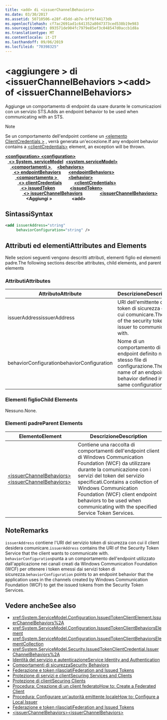 ```yaml
---
title: <add> di <issuerChannelBehaviors>
ms.date: 03/30/2017
ms.assetid: 50710506-e28f-45dd-ab7e-bff6f44173db
ms.openlocfilehash: cf7ac2691ad1c641352a8047373ced538b19e983
ms.sourcegitcommit: 093571de904fc7979e85ef3c048547d0accb1d8a
ms.translationtype: MT
ms.contentlocale: it-IT
ms.lasthandoff: 09/06/2019
ms.locfileid: "70398325"
---
```

# <a name="add-of-issuerchannelbehaviors"></a><span data-ttu-id="3226f-102">\<aggiungere > di \<issuerChannelBehaviors ></span><span class="sxs-lookup"><span data-stu-id="3226f-102">\<add> of \<issuerChannelBehaviors></span></span>

<span data-ttu-id="3226f-103">Aggiunge un comportamento di endpoint da usare durante le comunicazioni con un servizio STS.</span><span class="sxs-lookup"><span data-stu-id="3226f-103">Adds an endpoint behavior to be used when communicating with an STS.</span></span>

> [!NOTE]
> <span data-ttu-id="3226f-104">Se un comportamento dell'endpoint contiene un [ \<elemento ClientCredentials >](clientcredentials.md) , verrà generata un'eccezione.</span><span class="sxs-lookup"><span data-stu-id="3226f-104">If any endpoint behavior contains a [\<clientCredentials>](clientcredentials.md) element, an exception will be thrown.</span></span>

<span data-ttu-id="3226f-105">[ **\<configuration>** ](../configuration-element.md)</span><span class="sxs-lookup"><span data-stu-id="3226f-105">[**\<configuration>**](../configuration-element.md)</span></span>\
<span data-ttu-id="3226f-106">&nbsp;&nbsp;[ **\<> System. serviceModel**](system-servicemodel.md)</span><span class="sxs-lookup"><span data-stu-id="3226f-106">&nbsp;&nbsp;[**\<system.serviceModel>**](system-servicemodel.md)</span></span>\
<span data-ttu-id="3226f-107">&nbsp;&nbsp;&nbsp;&nbsp;[ **\<comportamenti >** ](behaviors.md)</span><span class="sxs-lookup"><span data-stu-id="3226f-107">&nbsp;&nbsp;&nbsp;&nbsp;[**\<behaviors>**](behaviors.md)</span></span>\
<span data-ttu-id="3226f-108">&nbsp;&nbsp;&nbsp;&nbsp;&nbsp;&nbsp;[ **\<> endpointBehaviors**](endpointbehaviors.md)</span><span class="sxs-lookup"><span data-stu-id="3226f-108">&nbsp;&nbsp;&nbsp;&nbsp;&nbsp;&nbsp;[**\<endpointBehaviors>**](endpointbehaviors.md)</span></span>\
<span data-ttu-id="3226f-109">&nbsp;&nbsp;&nbsp;&nbsp;&nbsp;&nbsp;&nbsp;&nbsp;[ **\<comportamento >** ](behavior-of-endpointbehaviors.md)</span><span class="sxs-lookup"><span data-stu-id="3226f-109">&nbsp;&nbsp;&nbsp;&nbsp;&nbsp;&nbsp;&nbsp;&nbsp;[**\<behavior>**](behavior-of-endpointbehaviors.md)</span></span>\
<span data-ttu-id="3226f-110">&nbsp;&nbsp;&nbsp;&nbsp;&nbsp;&nbsp;&nbsp;&nbsp;&nbsp;&nbsp;[ **\<> clientCredentials**](clientcredentials.md)</span><span class="sxs-lookup"><span data-stu-id="3226f-110">&nbsp;&nbsp;&nbsp;&nbsp;&nbsp;&nbsp;&nbsp;&nbsp;&nbsp;&nbsp;[**\<clientCredentials>**](clientcredentials.md)</span></span>\
<span data-ttu-id="3226f-111">&nbsp;&nbsp;&nbsp;&nbsp;&nbsp;&nbsp;&nbsp;&nbsp;&nbsp;&nbsp;&nbsp;&nbsp;[ **\<> issuedToken**](issuedtoken.md)</span><span class="sxs-lookup"><span data-stu-id="3226f-111">&nbsp;&nbsp;&nbsp;&nbsp;&nbsp;&nbsp;&nbsp;&nbsp;&nbsp;&nbsp;&nbsp;&nbsp;[**\<issuedToken>**](issuedtoken.md)</span></span>\
<span data-ttu-id="3226f-112">&nbsp;&nbsp;&nbsp;&nbsp;&nbsp;&nbsp;&nbsp;&nbsp;&nbsp;&nbsp;&nbsp;&nbsp;&nbsp;&nbsp;[ **\<> issuerChannelBehaviors**](issuerchannelbehaviors-element.md)</span><span class="sxs-lookup"><span data-stu-id="3226f-112">&nbsp;&nbsp;&nbsp;&nbsp;&nbsp;&nbsp;&nbsp;&nbsp;&nbsp;&nbsp;&nbsp;&nbsp;&nbsp;&nbsp;[**\<issuerChannelBehaviors>**](issuerchannelbehaviors-element.md)</span></span>\
<span data-ttu-id="3226f-113">&nbsp;&nbsp;&nbsp;&nbsp;&nbsp;&nbsp;&nbsp;&nbsp;&nbsp;&nbsp;&nbsp;&nbsp;&nbsp;&nbsp;&nbsp;&nbsp; **\<Aggiungi >**</span><span class="sxs-lookup"><span data-stu-id="3226f-113">&nbsp;&nbsp;&nbsp;&nbsp;&nbsp;&nbsp;&nbsp;&nbsp;&nbsp;&nbsp;&nbsp;&nbsp;&nbsp;&nbsp;&nbsp;&nbsp;**\<add>**</span></span>  

## <a name="syntax"></a><span data-ttu-id="3226f-114">Sintassi</span><span class="sxs-lookup"><span data-stu-id="3226f-114">Syntax</span></span>

```xml
<add issuerAddress="string"
     behaviorConfiguration="string" />
```

## <a name="attributes-and-elements"></a><span data-ttu-id="3226f-115">Attributi ed elementi</span><span class="sxs-lookup"><span data-stu-id="3226f-115">Attributes and Elements</span></span>

<span data-ttu-id="3226f-116">Nelle sezioni seguenti vengono descritti attributi, elementi figlio ed elementi padre.</span><span class="sxs-lookup"><span data-stu-id="3226f-116">The following sections describe attributes, child elements, and parent elements</span></span>

### <a name="attributes"></a><span data-ttu-id="3226f-117">Attributi</span><span class="sxs-lookup"><span data-stu-id="3226f-117">Attributes</span></span>

|<span data-ttu-id="3226f-118">Attributo</span><span class="sxs-lookup"><span data-stu-id="3226f-118">Attribute</span></span>|<span data-ttu-id="3226f-119">Descrizione</span><span class="sxs-lookup"><span data-stu-id="3226f-119">Description</span></span>|
|---------------|-----------------|
|<span data-ttu-id="3226f-120">issuerAddress</span><span class="sxs-lookup"><span data-stu-id="3226f-120">issuerAddress</span></span>|<span data-ttu-id="3226f-121">URI dell'emittente del token di sicurezza con cui comunicare.</span><span class="sxs-lookup"><span data-stu-id="3226f-121">The URI of the security token issuer to communicate with.</span></span>|
|<span data-ttu-id="3226f-122">behaviorConfiguration</span><span class="sxs-lookup"><span data-stu-id="3226f-122">behaviorConfiguration</span></span>|<span data-ttu-id="3226f-123">Nome di un comportamento di endpoint definito nello stesso file di configurazione.</span><span class="sxs-lookup"><span data-stu-id="3226f-123">The name of an endpoint behavior defined in the same configuration file.</span></span>|

### <a name="child-elements"></a><span data-ttu-id="3226f-124">Elementi figlio</span><span class="sxs-lookup"><span data-stu-id="3226f-124">Child Elements</span></span>

<span data-ttu-id="3226f-125">Nessuno.</span><span class="sxs-lookup"><span data-stu-id="3226f-125">None.</span></span>

### <a name="parent-elements"></a><span data-ttu-id="3226f-126">Elementi padre</span><span class="sxs-lookup"><span data-stu-id="3226f-126">Parent Elements</span></span>

|<span data-ttu-id="3226f-127">Elemento</span><span class="sxs-lookup"><span data-stu-id="3226f-127">Element</span></span>|<span data-ttu-id="3226f-128">Descrizione</span><span class="sxs-lookup"><span data-stu-id="3226f-128">Description</span></span>|
|-------------|-----------------|
|[<span data-ttu-id="3226f-129">\<issuerChannelBehaviors></span><span class="sxs-lookup"><span data-stu-id="3226f-129">\<issuerChannelBehaviors></span></span>](issuerchannelbehaviors-element.md)|<span data-ttu-id="3226f-130">Contiene una raccolta di comportamenti dell'endpoint client di Windows Communication Foundation (WCF) da utilizzare durante la comunicazione con i servizi del token del servizio specificati.</span><span class="sxs-lookup"><span data-stu-id="3226f-130">Contains a collection of Windows Communication Foundation (WCF) client endpoint behaviors to be used when communicating with the specified Service Token Services.</span></span>|

## <a name="remarks"></a><span data-ttu-id="3226f-131">Note</span><span class="sxs-lookup"><span data-stu-id="3226f-131">Remarks</span></span>

<span data-ttu-id="3226f-132">`issuerAddress` contiene l'URI del servizio token di sicurezza con cui il client desidera comunicare.</span><span class="sxs-lookup"><span data-stu-id="3226f-132">`issuerAddress` contains the URI of the Security Token Service that the client wants to communicate with.</span></span> <span data-ttu-id="3226f-133">`behaviorConfiguration`punta a un comportamento dell'endpoint utilizzato dall'applicazione nei canali creati da Windows Communication Foundation (WCF) per ottenere i token emessi dai servizi token di sicurezza.</span><span class="sxs-lookup"><span data-stu-id="3226f-133">`behaviorConfiguration` points to an endpoint behavior that the application uses in the channels created by Windows Communication Foundation (WCF) to get the issued tokens from the Security Token Services.</span></span>

## <a name="see-also"></a><span data-ttu-id="3226f-134">Vedere anche</span><span class="sxs-lookup"><span data-stu-id="3226f-134">See also</span></span>

- <xref:System.ServiceModel.Configuration.IssuedTokenClientElement.IssuerChannelBehaviors%2A>
- <xref:System.ServiceModel.Configuration.IssuedTokenClientBehaviorsElement>
- <xref:System.ServiceModel.Configuration.IssuedTokenClientBehaviorsElementCollection>
- <xref:System.ServiceModel.Security.IssuedTokenClientCredential.IssuerChannelBehaviors%2A>
- [<span data-ttu-id="3226f-135">Identità del servizio e autenticazione</span><span class="sxs-lookup"><span data-stu-id="3226f-135">Service Identity and Authentication</span></span>](../../../wcf/feature-details/service-identity-and-authentication.md)
- [<span data-ttu-id="3226f-136">Comportamenti di sicurezza</span><span class="sxs-lookup"><span data-stu-id="3226f-136">Security Behaviors</span></span>](../../../wcf/feature-details/security-behaviors-in-wcf.md)
- [<span data-ttu-id="3226f-137">Federazione e token rilasciati</span><span class="sxs-lookup"><span data-stu-id="3226f-137">Federation and Issued Tokens</span></span>](../../../wcf/feature-details/federation-and-issued-tokens.md)
- [<span data-ttu-id="3226f-138">Protezione di servizi e client</span><span class="sxs-lookup"><span data-stu-id="3226f-138">Securing Services and Clients</span></span>](../../../wcf/feature-details/securing-services-and-clients.md)
- [<span data-ttu-id="3226f-139">Protezione di client</span><span class="sxs-lookup"><span data-stu-id="3226f-139">Securing Clients</span></span>](../../../wcf/securing-clients.md)
- [<span data-ttu-id="3226f-140">Procedura: Creazione di un client federato</span><span class="sxs-lookup"><span data-stu-id="3226f-140">How to: Create a Federated Client</span></span>](../../../wcf/feature-details/how-to-create-a-federated-client.md)
- [<span data-ttu-id="3226f-141">Procedura: Configurare un'autorità emittente locale</span><span class="sxs-lookup"><span data-stu-id="3226f-141">How to: Configure a Local Issuer</span></span>](../../../wcf/feature-details/how-to-configure-a-local-issuer.md)
- [<span data-ttu-id="3226f-142">Federazione e token rilasciati</span><span class="sxs-lookup"><span data-stu-id="3226f-142">Federation and Issued Tokens</span></span>](../../../wcf/feature-details/federation-and-issued-tokens.md)
- [<span data-ttu-id="3226f-143">\<issuerChannelBehaviors></span><span class="sxs-lookup"><span data-stu-id="3226f-143">\<issuerChannelBehaviors></span></span>](issuerchannelbehaviors-element.md)
